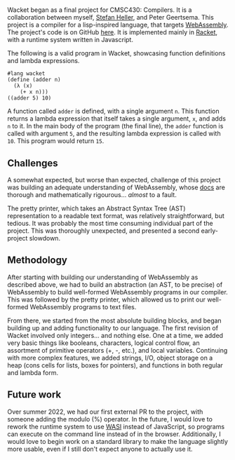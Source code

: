 #

Wacket began as a final project for CMSC430: Compilers. It is a collaboration between myself, [Stefan Heller](https://stheller.com/), and Peter Geertsema.
This project is a compiler for a lisp-inspired language, that targets [WebAssembly](https://webassembly.org/).
The project's code is on GitHub [here](https://github.com/stefanhts/wacket). It is implemented mainly in [Racket](https://racket-lang.org/), with a runtime system written in Javascript.

The following is a valid program in Wacket, showcasing function definitions and lambda expressions.

```wacket
#lang wacket
(define (adder n)
  (λ (x)
    (+ x n)))
((adder 5) 10)
```

A function called `adder` is defined, with a single argument `n`. This function returns a lambda expression that itself takes a single argument, `x`, and adds `n` to it. In the main body of the program (the final line), the `adder` function is called with argument `5`, and the resulting lambda expression is called with `10`. This program would return `15`.

## Challenges

A somewhat expected, but worse than expected, challenge of this project was building an adequate understanding of WebAssembly, whose [docs](https://webassembly.github.io/spec/core/) are thorough and mathematically rigourous... _almost_ to a fault.

The pretty printer, which takes an Abstract Syntax Tree (AST) representation to a readable text format, was relatively straightforward, but tedious. It was probably the most time consuming individual part of the project. This was thoroughly unexpected, and presented a second early-project slowdown.

## Methodology

After starting with building our understanding of WebAssembly as described above, we had to build an abstraction (an AST, to be precise) of WebAssembly to build well-formed WebAssembly programs in our compiler. This was followed by the pretty printer, which allowed us to print our well-formed WebAssembly programs to text files.

From there, we started from the most absolute building blocks, and began building up and adding functionality to our language.
The first revision of Wacket involved only integers... and nothing else.
One at a time, we added very basic things like booleans, characters, logical control flow, an assortment of primitive operators (+, -, etc.), and local variables.
Continuing with more complex features, we added strings, I/O, object storage on a heap (cons cells for lists, boxes for pointers), and functions in both regular and lambda form.

## Future work

Over summer 2022, we had our first external PR to the project, with someone adding the modulo (%) operator.
In the future, I would love to rework the runtime system to use [WASI](https://wasi.dev/) instead of JavaScript, so programs can execute on the command line instead of in the browser. Additionally, I would love to begin work on a standard library to make the language slightly more usable, even if I still don't expect anyone to actually use it.

